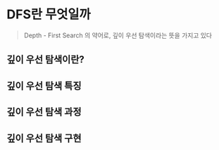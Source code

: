 # DFS란 무엇일까
> Depth - First Search 의 약어로, 깊이 우선 탐색이라는 뜻을 가지고 있다


## 깊이 우선 탐색이란?

## 깊이 우선 탐색 특징

## 깊이 우선 탐색 과정

## 깊이 우선 탐색 구현